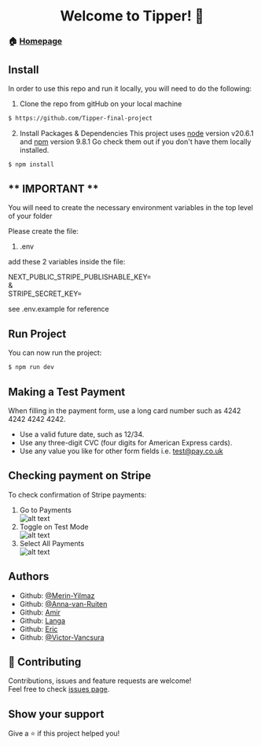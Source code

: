 <h1 align="center">Welcome to Tipper! 👋</h1>

### 🏠 [Homepage]()

## Install

In order to use this repo and run it locally, you will need to do the following:

1. Clone the repo from gitHub on your local machine

```sh
$ https://github.com/Tipper-final-project
```

2. Install Packages & Dependencies
   This project uses [node](http://nodejs.org) version v20.6.1 and [npm](https://npmjs.com) version 9.8.1
   Go check them out if you don't have them locally installed.

```sh
$ npm install
```

## ** IMPORTANT **

You will need to create the necessary environment variables in the top level of your folder

Please create the file:

1. .env

add these 2 variables inside the file:

NEXT_PUBLIC_STRIPE_PUBLISHABLE_KEY=
<br>
&
<br>
STRIPE_SECRET_KEY=

see .env.example for reference

## Run Project

You can now run the project:

```sh
$ npm run dev
```

## Making a Test Payment

When filling in the payment form, use a long card number such as 4242 4242 4242 4242.

- Use a valid future date, such as 12/34.
- Use any three-digit CVC (four digits for American Express cards).
- Use any value you like for other form fields i.e. test@pay.co.uk

## Checking payment on Stripe

To check confirmation of Stripe payments:

1. Go to Payments
   <br>
   ![alt text](image.png)
2. Toggle on Test Mode
   <br>
   ![alt text](image-1.png)
3. Select All Payments
   <br>
   ![alt text](image-2.png)

## Authors

- Github: [@Merin-Yilmaz](https://github.com/Merin-Yilmaz)
- Github: [@Anna-van-Ruiten](https://github.com/avr87)
- Github: [Amir](https://github.com/)
- Github: [Langa](https://github.com/)
- Github: [Eric](https://github.com/)
- Github: [@Victor-Vancsura](https://github.com/gyozoke)

## 🤝 Contributing

Contributions, issues and feature requests are welcome!<br />Feel free to check [issues page](https://github.com/Merin-Yilmaz/NC-News/issues).

## Show your support

Give a ⭐️ if this project helped you!
